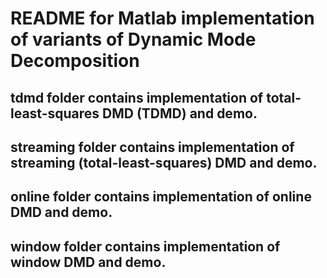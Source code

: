 # README for Matlab implementation of variants of Dynamic Mode Decomposition

## **tdmd** folder contains implementation of total-least-squares DMD (TDMD) and demo.

## **streaming** folder contains implementation of streaming (total-least-squares) DMD and demo.

## **online** folder contains implementation of online DMD and demo.

## **window** folder contains implementation of window DMD and demo.